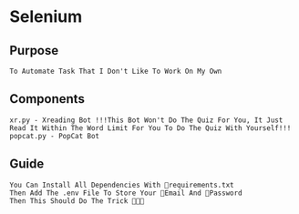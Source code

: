 # Selenium
## Purpose  
    To Automate Task That I Don't Like To Work On My Own
## Components
    xr.py - Xreading Bot !!!This Bot Won't Do The Quiz For You, It Just Read It Within The Word Limit For You To Do The Quiz With Yourself!!!
    popcat.py - PopCat Bot 
    
## Guide
    You Can Install All Dependencies With 📄requirements.txt
    Then Add The .env File To Store Your 📧Email And 🔑Password  
    Then This Should Do The Trick 🎩🎩🎩
    
